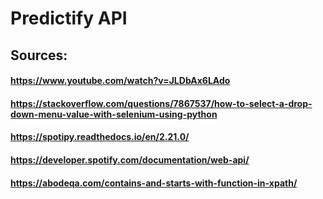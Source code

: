 # Predictify API

## Sources:
#### https://www.youtube.com/watch?v=JLDbAx6LAdo
#### https://stackoverflow.com/questions/7867537/how-to-select-a-drop-down-menu-value-with-selenium-using-python
#### https://spotipy.readthedocs.io/en/2.21.0/
#### https://developer.spotify.com/documentation/web-api/
#### https://abodeqa.com/contains-and-starts-with-function-in-xpath/
